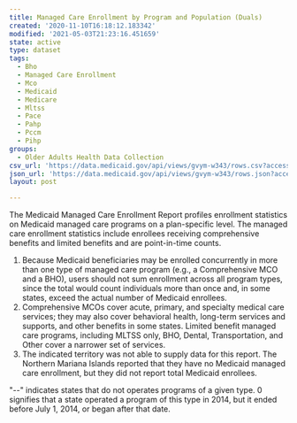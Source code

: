 ```yaml
---
title: Managed Care Enrollment by Program and Population (Duals)
created: '2020-11-10T16:18:12.183342'
modified: '2021-05-03T21:23:16.451659'
state: active
type: dataset
tags:
  - Bho
  - Managed Care Enrollment
  - Mco
  - Medicaid
  - Medicare
  - Mltss
  - Pace
  - Pahp
  - Pccm
  - Pihp
groups:
  - Older Adults Health Data Collection
csv_url: 'https://data.medicaid.gov/api/views/gvym-w343/rows.csv?accessType=DOWNLOAD'
json_url: 'https://data.medicaid.gov/api/views/gvym-w343/rows.json?accessType=DOWNLOAD'
layout: post

---
```

The Medicaid Managed Care Enrollment Report profiles enrollment statistics on Medicaid managed care programs on a plan-specific level. The managed care enrollment statistics include enrollees receiving comprehensive benefits and limited benefits and are point-in-time counts.

1. Because Medicaid beneficiaries may be enrolled concurrently in more than one type of managed care program (e.g., a Comprehensive MCO and a BHO), users should not sum enrollment across all program types, since the total would count individuals more than once and, in some states, exceed the actual number of Medicaid enrollees.								
2. Comprehensive MCOs cover acute, primary, and specialty medical care services; they may also cover behavioral health, long-term services and supports, and other benefits in some states. Limited benefit managed care programs, including MLTSS only, BHO, Dental, Transportation, and Other cover a narrower set of services.								
3. The indicated territory was not able to supply data for this report. The Northern Mariana Islands reported that they have no Medicaid managed care enrollment, but they did not report total Medicaid enrollees.
					
"--" indicates states that do not operates programs of a given type. 0 signifies that a state operated a program of this type in 2014, but it ended before July 1, 2014, or began after that date.
